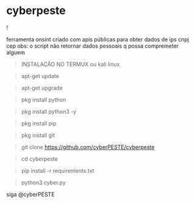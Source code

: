 # cyberpeste
!

ferramenta onsint criado com apis públicas para obter dados de ips cnpj cep 
obs: o script não retornar dados pessoais q possa compremeter alguem

> INSTALAÇÃO NO TERMUX ou kali linux

> apt-get update

> apt-get upgrade

> pkg install python

> pkg install python3 -y

> pkg install pip

> pkg install git

> git clone https://github.com/cyberPESTE/cyberpeste

> cd cyberpeste

> pip install -r requirements.txt

> python3 cyber.py

siga @cyberPESTE
